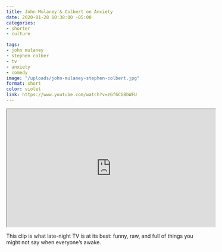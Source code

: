 ```yaml
---
title: John Mulaney & Colbert on Anxiety
date: 2020-01-28 10:38:00 -05:00
categories:
- shorter
- culture

tags:
- john mulaney
- stephen colber
- tv
- anxiety
- comedy
image: "/uploads/john-mulaney-stephen-colbert.jpg"
format: short
color: violet
link: https://www.youtube.com/watch?v=zGf6CGBbWFU
---
```


<div class="video-wrapper">
<iframe loading="lazy" title="John Mulaney & Colbert on Anxiety" width="560" height="315" src="https://www.youtube.com/embed/zGf6CGBbWFU" allow="accelerometer; autoplay; encrypted-media; gyroscope; picture-in-picture" allowfullscreen></iframe>
</div>

This clip is what late-night TV is at its best: funny, raw, and full of things you might not say when everyone’s awake.

